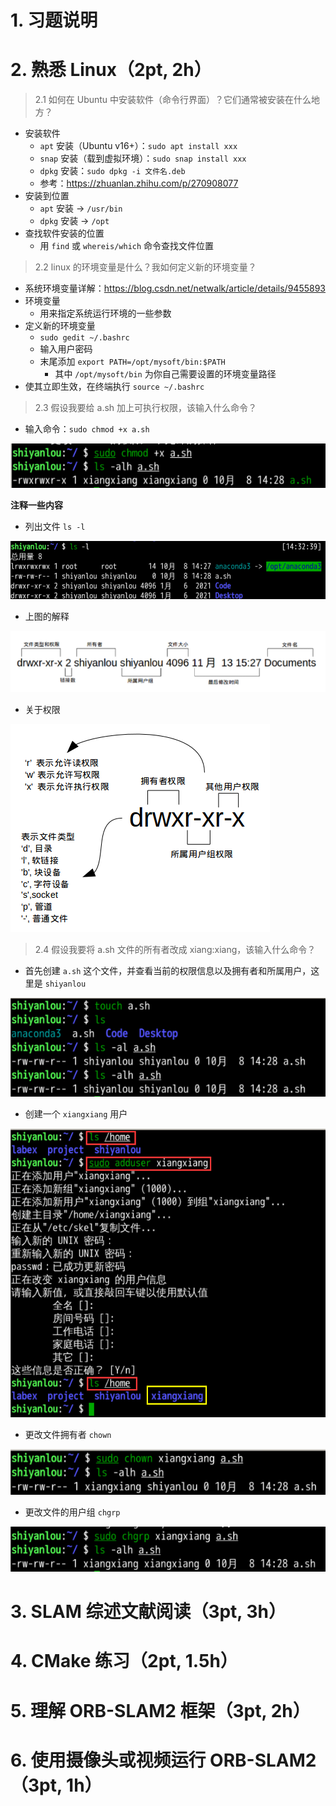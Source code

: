# 1. 习题说明

# 2. 熟悉 Linux（2pt, 2h）

> 2.1 如何在 Ubuntu 中安装软件（命令⾏界⾯）？它们通常被安装在什么地⽅？ 

+ 安装软件
  + `apt` 安装（Ubuntu v16+）：`sudo apt install xxx`
  + `snap` 安装（载到虚拟环境）：`sudo snap install xxx`
  + `dpkg` 安装：`sudo dpkg -i 文件名.deb`
  + 参考：https://zhuanlan.zhihu.com/p/270908077
+ 安装到位置
  + `apt` 安装 -> `/usr/bin`
  + `dpkg` 安装 -> `/opt`
+ 查找软件安装的位置
  + 用 `find` 或 `whereis/which` 命令查找文件位置 

> 2.2 linux 的环境变量是什么？我如何定义新的环境变量？ 

+ 系统环境变量详解：https://blog.csdn.net/netwalk/article/details/9455893
+ 环境变量
  + 用来指定系统运行环境的一些参数
+ 定义新的环境变量
  + `sudo gedit ~/.bashrc`
  + 输入用户密码
  + 末尾添加 `export PATH=/opt/mysoft/bin:$PATH`
    + 其中 `/opt/mysoft/bin` 为你自己需要设置的环境变量路径
+ 使其立即生效，在终端执行 `source ~/.bashrc`


> 2.3 假设我要给 a.sh 加上可执⾏权限，该输⼊什么命令？


+ 输入命令：`sudo chmod +x a.sh`


![](../pic/1/quanxian8.png)

**注释一些内容**
+ 列出文件 `ls -l`

![](../pic/1/quanxian1.png)

+ 上图的解释

![](../pic/1/quanxian2.png)

+ 关于权限

![](../pic/1/quanxian3.png)


> 2.4 假设我要将 a.sh ⽂件的所有者改成 xiang:xiang，该输⼊什么命令？

+ 首先创建 `a.sh` 这个文件，并查看当前的权限信息以及拥有者和所属用户，这里是 `shiyanlou`

![](../pic/1/quanxian4.png)

+ 创建一个 `xiangxiang` 用户

![](../pic/1/quanxian5.png)

+ 更改文件拥有者 `chown`

![](../pic/1/quanxian6.png)

+ 更改文件的用户组 `chgrp`

![](../pic/1/quanxian7.png)

# 3. SLAM 综述文献阅读（3pt, 3h）


# 4. CMake 练习（2pt, 1.5h）


# 5. 理解 ORB-SLAM2 框架（3pt, 2h）


# 6. 使用摄像头或视频运行 ORB-SLAM2（3pt, 1h）